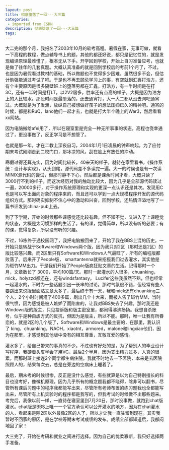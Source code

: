 ```yaml
---
layout: post
title: 彻底堕落了一回---大三篇
categories: 
 - imported from CSDN
description: 彻底堕落了一回---大三篇
tags: 
---
```


大二完的那个月，我报名了2003年10月的软考高程。暑假在家，无事可做，就看一下高程的教程，做点辅导书上的题，其他的都还好说，都只是记忆性的，就是发现编译原理最难懂了，根本无从下手。开学回到学校，开始上自习准备应考，也就是做了往年的几套真题。大概认真准备的就是回到学校后的考前1个月了，不过，也是因为暑假看过教材的基础，所以做题也不觉得多少困难，虽然很多不会，但估计勉强能通过考试了吧。于是也不再去顾忌学习上的事，有空就到汇鑫打浩方，还有个主要原因是很多隔壁班上的堕落男都在汇鑫。打浩方，有一半时间是在打3C，还有一半时间是打LT，以2V2居多，胜率还有点高的样子，大概是因为浩方上的人比较水。那段时间是最堕落的，还去通宵打，大一大二都从没去网吧通宵过。大概就是为了发泄，放纵自己被想做好孩子的想法压抑已久的精神吧。通宵的时候，都是和RuQ、lano他们一起才去，也就是打大半个晚上的War3，然后看看xx网站。

因为电脑搬给afei用了，所以在寝室里是完全一种无所事事的状态，高程也侥幸通过了，更没事做了，反正学习是不想管了。

也就是那一年，才在二教上深夜自习，2004年1月1日凌晨的钟声响起，为了应付期末考试刚刚走到二校门口，那冰凉的风，刮在脸上有放任的冲动。

寒假过得还算充实，因为时间比较长，40来天的样子，就待在家里看书，《操作系统：设计与实现》，从头到尾，源代码差不多读完一遍。大一的时候也是有一次读 MINIX源代码的尝试，但那时静不下心，然后都是课余时间才看，大概只读了3000行不到的样子。而这次经历对我的触动比较大，因为几乎是全部源代码读过一遍，20000多行，对于操作系统原理和实现的更深一点认识还是其次。发现用C也是可以写出面向对象的程序来的，而且还可以学到一点大规模程序开发的源代码组织方式。那时确实抑制不住心中的激动和兴奋，回到学校，还热情洋溢地写了一篇书评发到china-pub上去。

到了下学期，开始的时候那些课感觉还比较有趣，但不知不觉，又进入了上课睡觉的状态，大概是太习惯那样的生活了。有的课，觉得简单，所以没有听的必要；有的课，觉得复杂，所以没有听的兴趣。

不过，16栋终于通校园网了，我把电脑搬回来了，开始了我在BBS上混的历史。一开始只是转战于Software和Windows两个版，因为我只对2区（那时还是2区）的版比较感兴趣，而2区里只有Software和Windows人气最旺了，所有的编程版都败落了。后来开了People版， smartantenna就来招揽我们过去灌水，其实他是为斑竹MM出力。于是我们开始了People版疯狂贴文章的生活。记得那时一个月，文章数长了 3000，平均100篇/天。那时一起灌水的人很多，chuanking，mick，holyzzd都还在，还有windsfantasy， Lucifer这些我虽然不熟，但也经常一起灌水的，不时为一些话题引出一长串的讨论。那时气氛很不错，但经常有些人要跳出来说版里面贴文章太多了，最后终于有一天，我和mick还有chuanking三个人，2个小时时间灌了400多篇，刷出几个十大来，而被人告了斑竹MM，当时很气愤，因为感觉是被人嫉妒了而陷害的，让我对BBS失去了兴趣。那时我还是Windows版的版主，只见投诉版和版主密室里，都闹得沸沸扬扬。我想自杀账号，似乎是种自虐方式的反抗，但因为是版主，所以不能。那时，唯一让我有所眷恋的，就是2区的几个版了，Software和Windows是最主要的，在那里，我认识了 king，chuanking，NAOH，xiaotnt，armored，malone和lingxiao他们，因为在那里，才感觉到其他版中没有的相互尊重，互敬互爱的感情。

灌水多了，给自己带来的事真的不少。不过也有好处的是，为了帮别人的毕业设计写程序，我硬着头皮学会了用VC。最后2个半月，因为支出精力过多，人真的很累，而那时班上接连2个同学都生病住院，我就不时地去一下医院，本来是去医院照顾人的，结果每次去，总是在旁边的空病床上睡着了。

最后，期末考的时候很惨，反正是没什么感觉，有些就算是以为自己特别擅长的科目也没考好，像微机原理，因为几乎所有的概念题我都不晓得，除非可以翻书，尽管所有课后习题中的程序我都能写出来，尽管所有老师布置的练习题我也全都能写出来，尽管所有上机实验时的程序都是我写的，但我考试的时候做不出那些题来。考完后，我像以前一样，一直待在寝室里到7月20日，那时没事做，就跑到chat版灌水。chat版是BBS上唯一一个官方承认可以公开灌水的地方，因为在chat灌水的人，看起来是除2区以外最像2区的人了，所以才让我一直驻留到现在。其实我暂时不回家的原因，是在学校等期末考试成绩的发布。成绩全部都知道后，我郁闷地回了家！

大三完了，开始在考研和就业之间进行选择。因为自己的忧柔寡断，我只好选择两手准备。
